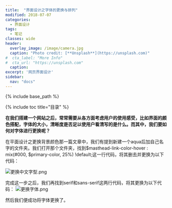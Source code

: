 ```yaml
---
title:  "界面设计之字体的更换与排列"
modified: 2018-07-07 
categories: 
  - 界面设计
tags:
  - 笔记  
classes: wide
header:
  overlay_image: /image/camera.jpg 
  caption: "Photo credit: [**Unsplash**](https://unsplash.com)"
#  cta_label: "More Info" 
#  cta_url: "https://unsplash.com"
  caption:
excerpt: '网页界面设计'
sidebar:
  nav: "docs"
---
```

 
{% include base_path %}
 
{% include toc title="目录" %}

 

**在我们搭建一个网站之后，常常需要从各方面考虑用户的使用感受，比如界面的颜色搭配，字体的大小，清晰度是否足以使用户看清写的是什么。而其中，我们要如何对字体进行更换呢？**

在平面设计之更换背景颜色那一篇文章中，我们有提到新建一个aqua后加自己名字的文件夹。我们打开那个文件夹，找到$masthead-link-color-hover  : mix(#000, $primary-color, 25%) !default;这一行代码，将其删去并更换为以下代码：

![更换中文字型.png](https://upload-images.jianshu.io/upload_images/9467429-f2d3c3dd52e23ae0.png?imageMogr2/auto-orient/strip%7CimageView2/2/w/1240)


完成这一步之后，我们再找到serif和sans-serif这两行代码，将其更换为以下代码：
![更换字体.png](https://upload-images.jianshu.io/upload_images/9467429-cd0a7600a1df0ccc.png?imageMogr2/auto-orient/strip%7CimageView2/2/w/1240)


然后我们便成功将字体更换了。

